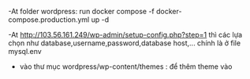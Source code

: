 
-At folder wordpress:
run  docker compose -f docker-compose.production.yml up -d

-At http://103.56.161.249/wp-admin/setup-config.php?step=1
thì các lựa chọn như database,username,password,database host,...
chính là ở file mysql.env

- vào thư mục wordpress/wp-content/themes  : để thêm theme vào
